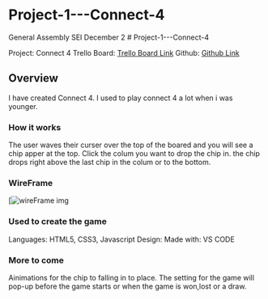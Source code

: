 # Project-1---Connect-4
General Assembly SEI December 2 # Project-1---Connect-4

Project: Connect 4
Trello Board: [Trello Board Link](https://trello.com/invite/b/dcXSDXNb/47744d2fa1dd9fe09426eadd462fa59e/project-1)
Github: [Github Link](https://github.com/IanGitHub2/Project-1---Connect-4)

## Overview
  I have created Connect 4. I used to play connect 4 a lot when i was younger. 


### How it works
  The user waves their curser over the top of the boared and you will see a chip apper at the top. Click the colum you want to drop the chip in. the chip drops right above the last chip in the colum or to the bottom.


### WireFrame
[![wireFrame img](file:///Users/iankincaid/Downloads/20191202_123245.jpg)


### Used to create the game
Languages: HTML5, CSS3, Javascript
Design:
Made with: VS CODE


### More to come
Ainimations for the chip to falling in to place.
The setting for the game will pop-up before the game starts or when the game is won,lost or a draw.